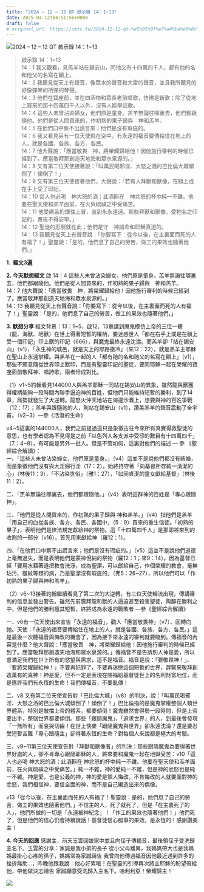 ```yaml
---
title: "2024 – 12 – 12 QT 啟示錄 14：1~13"
date: 2025-04-12T04:51:56+0800
draft: false
# original_url: https://cmtc.tw/2024-12-12-qt-%e5%95%9f%e7%a4%ba%e9%8c%84-14%ef%bc%9a113
---
```


![2024 – 12 – 12 QT 啟示錄 14：1\~13](/images/qt.jpg  "2024 – 12 – 12 QT 啟示錄 14：1\~13")

> 啟示錄 14：1\~13  
> 14：1 我又觀看，見羔羊站在錫安山，同他又有十四萬四千人，都有他的名和他父的名寫在額上。  
> 14：2 我聽見從天上有聲音，像眾水的聲音和大雷的聲音，並且我所聽見的好像彈琴的所彈的琴聲。  
> 14：3 他們在寶座前，並在四活物和眾長老前唱歌，彷彿是新歌；除了從地上買來的那十四萬四千人以外，沒有人能學這歌。  
> 14：4 這些人未曾沾染婦女，他們原是童身。羔羊無論往哪裏去，他們都跟隨他。他們是從人間買來的，作初熟的果子歸與　神和羔羊。  
> 14：5 在他們口中察不出謊言來；他們是沒有瑕疵的。  
> 14：6 我又看見另有一位天使飛在空中，有永遠的福音要傳給住在地上的人，就是各國、各族、各方、各民。  
> 14：7 他大聲說：「應當敬畏　神，將榮耀歸給他！因他施行審判的時候已經到了。應當敬拜那創造天地海和眾水泉源的。」  
> 14：8 又有第二位天使接著說：「叫萬民喝邪淫、大怒之酒的巴比倫大城傾倒了！傾倒了！」  
> 14：9 又有第三位天使接著他們，大聲說：「若有人拜獸和獸像，在額上或在手上受了印記，  
> 14：10 這人也必喝　神大怒的酒；此酒斟在　神忿怒的杯中純一不雜。他要在聖天使和羔羊面前，在火與硫磺之中受痛苦。  
> 14：11 他受痛苦的煙往上冒，直到永永遠遠。那些拜獸和獸像，受牠名之印記的，晝夜不得安寧。」  
> 14：12 聖徒的忍耐就在此；他們是守　神誡命和耶穌真道的。  
> 14：13 我聽見從天上有聲音說：「你要寫下：從今以後，在主裏面而死的人有福了！」聖靈說：「是的，他們息了自己的勞苦，做工的果效也隨著他們。」

**1.  經文3遍**

**2. 今天默想經文**
啟 14：4 這些人未曾沾染婦女，他們原是童身。羔羊無論往哪裏去，他們都跟隨他。他們是從人間買來的，作初熟的果子歸與　神和羔羊。  
14：7 他大聲說：「應當敬畏　神，將榮耀歸給他！因他施行審判的時候已經到了。應當敬拜那創造天地海和眾水泉源的。」  
14：13 我聽見從天上有聲音說：「你要寫下：從今以後，在主裏面而死的人有福了！」聖靈說：「是的，他們息了自己的勞苦，做工的果效也隨著他們。」

**3. 默想分享**
經文背景：13：1\~5，啟12、13章講到魔鬼模仿上帝的三位一體（龍、海獸、地獸）在世上得著短暫的權柄，要迷惑世人「都在右手上或是在額上受一個印記」印上獸的印記（666），與魔鬼最終永遠沈淪。而羔羊卻「站在錫安山」（v1）、「永生神的城邑，就是天上的耶路撒冷」（來12：22），就是羔羊主耶穌在聖山上永遠掌權。與羔羊在一起的人「都有祂的名和祂父的名寫在額上」（v1），那些不願意隨從世界印上獸印，而是有聖靈印記的聖徒，要同耶穌一起在榮耀的寶座面前敬拜神、唱詩歌，兩者恰成對比。

（1）v1\~5約翰看見144000人與羔羊耶穌一同站在錫安山的異象，雖然龍與獸獲得權柄能夠一段時間內聯手逼迫神的百姓，但牠們只能維持短暫的勝利，到了14章，局勢就發生了大逆轉。龍怒火沖天地站在海邊沙灘上，想要與神的百姓爭戰（12：17）；羔羊與跟隨祂的人，則站在錫安山（v1），讚美羔羊的聲音震動了全宇宙。（v2\~3）—參《活潑的生命》

v4\~5這裏的144000人，我們之前提過這只是象徵古往今來所有真實得救聖徒的意思，也有學者認為不見得是之前「以色列人各支派中受印的數目有十四萬四千」（7：4\~8），有可能是另外一批人。但是不管如何，這裏對他們的描述 — 參 《聖經綜合解讀》：  
一、「這些人未曾沾染婦女，他們原是童身。」（v4）這並不是說他們都沒有結婚，而是象徵他們沒有與大淫婦行淫（17：2），始終持守著「向基督所存純一清潔的心」（林後11：3），「不沾染世俗」（雅1：27），「如同貞潔的童女獻給基督」（林後11：2）。

二、「羔羊無論往哪裏去，他們都跟隨他。」（v4）表明這群神的百姓是「專心跟隨神」。

三、「他們是從人間買來的，作初熟的果子歸與 神和羔羊。」（v4）指他們是羔羊「用自己的血從各族、各方、各民、各國中」（5：9）買來的重生信徒。「初熟的果子」，表明他們是律法規定獻給神的祭物。這「十四萬四千人」是那即將來到的收割的一部分（v16），首先用來獻給神（羅12：1）。

四、「在他們口中察不出謊言來；他們是沒有瑕疵的。」（v5）這並不是說他們道德上毫無過失，而是表明他們是蒙神悅納的祭物（羅12：1；來9：14）。因為基督已經「要用水藉著道把教會洗淨，成為聖潔，可以獻給自己，作個榮耀的教會，毫無玷污、皺紋等類的病，乃是聖潔沒有瑕疵的」（弗5：26\~27），所以他們可以「作初熟的果子歸與神和羔羊」。

（2）v6\~13接著約翰繼續看見了第二次的大逆轉，有三位天使輪流出現，傳講審判的信息並發出警告。雖然先前膜拜龍和獸的人逼迫甚至殺害聖徒，陶醉在勝利之中，但是他們的勝利極其短暫，終將成為永遠的戰敗者 —參《聖經綜合解讀》

一、v6有一位天使出來宣告「永遠的福音」，勸人「應當敬畏神」（v7）、回轉向祂。天使：「永遠的福音要傳給住在地上的人，就是各國、各族、各方、各民。」這是最後一次聽福音與悔改的機會了，因為接下來永遠的審判就要臨到。傳福音的內容是什麼？他大聲說：「應當敬畏　神，將榮耀歸給他！因他施行審判的時候已經到了。應當敬拜那創造天地海和眾水泉源的。」傳福音不是告訴別人神是愛，所以會滿足我們在世上所有的慾望與需求，這不是福音。福音是說：「要敬畏神！」、「要將榮耀歸給神！」不要再犯罪了，不要再迷戀這個短暫的世界，趕緊來敬拜創造萬有的真神！神是愛，但不一定是表現在賜福給基督徒世上的名利財富地位，而是應許我們有永恆的生命！我們傳福音，不要亂傳！

二、v8 又有第二位天使宣告對「巴比倫大城」（v8）的判決，說：「叫萬民喝邪淫、大怒之酒的巴比倫大城傾倒了！傾倒了！」巴比倫指的是魔鬼掌權整個人類世界體系，特別是敵擋上帝的體系，都要傾倒！魔鬼雖然會得勢一段時間，但是上帝要出手，整個世界都要傾倒。那些「跟隨魔鬼」，「追求世界」的人，到最後會發現「一無所有」而哀哭切齒！在世上快樂「跟隨魔鬼與世界」卻永遠沈淪？還是要忍受短暫苦難「專心跟隨主」卻得著永恆的生命？對每個人來說都是極大的考驗。

三、v9\~11第三位天使宣告對「拜獸和獸像者」的判決：那些跟隨魔鬼為要得著世界好處的人，卻不肯專心跟隨耶穌的人，將來要和魔鬼一起在地獄受苦：v10「這人也必喝 神大怒的酒；此酒斟在 神忿怒的杯中純一不雜。他要在聖天使和羔羊面前，在火與硫磺之中受痛苦。」純一不雜，神的愛純一不雜，但是神的忿怒也是純一不雜。神是愛，也是公義的神，神的愛是領人悔改，不肯悔改的人就要面對神的忿怒，我們相信神，要信全面的神，而不是自己編造出來的偶像。

v13「從今以後，在主裏面而死的人有福了！聖靈說：是的，他們息了自己的勞苦，做工的果效也隨著他們。」不信主的人，死了就死了，但是「在主裏死了的人」，他們所做的一切是「永遠被神紀念」！「作工的果效也隨著他們！」他們死了，但是他們的信心仍會持續說話！基督徒信心服事的果效，是永恆的！感謝讚美主！

**4. 今天的回應**
感謝主，前天玉雲回娘家中並且向侄子傳福音，最後領侄子受洗歸主名下。玉雲的分享：家誠是我小弟的長子 從小父母離異，我媽媽帶大也是我媽媽最掛心心疼的孫子，媽媽常為家誠禱告 我曾向他傳過福音因他最近遇到許多的挫折無助…，昨晚他跟我說：他心好累哦！在聖靈的引導再次將主耶穌的盼望帶給他，帶他做決志禱告 家誠願意受洗歸入主名下。哈利利亞！榮耀歸主！

![](/images/1404040.jpg)
